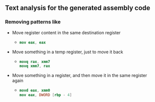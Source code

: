 ## Text analysis for the generated assembly code
### Removing patterns like
- Move register content in the same destination register
  - ```nasm
    mov eax, eax
    ```
- Move something in a temp register, just to move it back
  - ```nasm
    movq rax, xmm7
    movq xmm7, rax
    ```
- Move something in a register, and then move it in the same register again
  - ```nasm
    movd eax, xmm0
    mov eax, DWORD [rbp - 4]
    ```